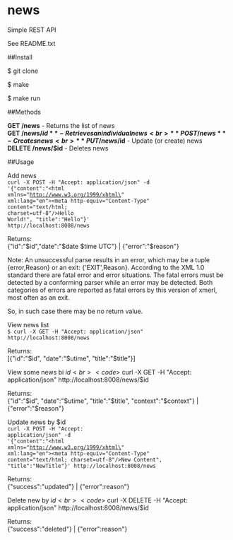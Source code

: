 # news
Simple REST API

See README.txt

##Install

$ git clone

$ make

$ make run

##Methods

**GET /news** - Returns the list of news<br>
**GET /news/$id** - Retrieves an individual news<br>
**POST /news** - Creates news<br>
**PUT /news/$id** - Update (or create) news<br>
**DELETE /news/$id** - Deletes news


##Usage

Add news<br>
<code>curl -X POST -H "Accept: application/json" -d '{"content":"<!DOCTYPE html PUBLIC \"-//W3C//DTD XHTML 1.0 Transitional//EN\" \"http://www.w3.org/TR/xhtml1/DTD/xhtml1-transitional.dtd\"><html xmlns=\"http://www.w3.org/1999/xhtml\" xml:lang=\"en\"><head><meta http-equiv=\"Content-Type\" content=\"text/html; charset=utf-8\"/><title>Hello</title></head><body>Hello World!</body></html>", "title":"Hello"}' http://localhost:8008/news</code>

Returns:<br>
{"id":"$id","date":"$date $time UTC"} | {"error":"$reason"}

Note: An unsuccessful parse results in an error, which may be a tuple {error,Reason} or an exit: {'EXIT',Reason}.
According to the XML 1.0 standard there are fatal error and error situations. The fatal errors must be detected
by a conforming parser while an error may be detected. Both categories of errors are reported as fatal errors by this
version of xmerl, most often as an exit.

So, in such case there may be no return value.

View news list<br>
<code>$ curl -X GET -H "Accept: application/json" http://localhost:8008/news</code>

Returns:<br>
[{"id":"$id", "date":"$utime", "title":"$title"}]


View some news bi $id<br>
<code>$ curl -X GET -H "Accept: application/json" http://localhost:8008/news/$id</code>

Returns:<br>
{"id":"$id", "date":"$utime", "title":"$title", "context":"$context"} | {"error":"$reason"}


Update news by $id<br>
<code>curl -X POST -H "Accept: application/json" -d '{"content":"<!DOCTYPE html PUBLIC \"-//W3C//DTD XHTML 1.0 Transitional//EN\" \"http://www.w3.org/TR/xhtml1/DTD/xhtml1-transitional.dtd\"><html xmlns=\"http://www.w3.org/1999/xhtml\" xml:lang=\"en\"><head><meta http-equiv=\"Content-Type\" content=\"text/html; charset=utf-8\"/><title>New WEB Title</title></head><body>New Content</body></html>", "title":"NewTitle"}' http://localhost:8008/news</code>

Returns:<br>
{"success":"updated"} | {"error":reason"}

Delete new by $id<br>
<code>$ curl -X DELETE -H "Accept: application/json" http://localhost:8008/news/$id</code>

Returns:<br>
{"success":"deleted"} | {"error":reason"}
